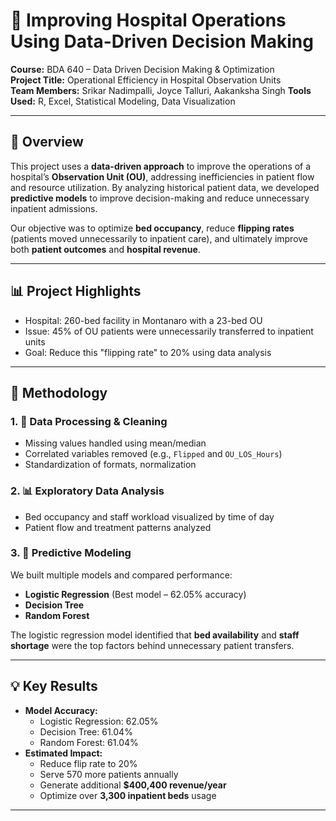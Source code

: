 # 🏥 Improving Hospital Operations Using Data-Driven Decision Making

**Course:** BDA 640 – Data Driven Decision Making & Optimization  
**Project Title:** Operational Efficiency in Hospital Observation Units  
**Team Members:** Srikar Nadimpalli, Joyce Talluri, Aakanksha Singh 
**Tools Used:** R, Excel, Statistical Modeling, Data Visualization  

---

## 📌 Overview

This project uses a **data-driven approach** to improve the operations of a hospital’s **Observation Unit (OU)**, addressing inefficiencies in patient flow and resource utilization. By analyzing historical patient data, we developed **predictive models** to improve decision-making and reduce unnecessary inpatient admissions.

Our objective was to optimize **bed occupancy**, reduce **flipping rates** (patients moved unnecessarily to inpatient care), and ultimately improve both **patient outcomes** and **hospital revenue**.

---

## 📊 Project Highlights

- Hospital: 260-bed facility in Montanaro with a 23-bed OU
- Issue: 45% of OU patients were unnecessarily transferred to inpatient units
- Goal: Reduce this "flipping rate" to 20% using data analysis

---

## 🧠 Methodology

### 1. 📂 Data Processing & Cleaning
- Missing values handled using mean/median
- Correlated variables removed (e.g., `Flipped` and `OU_LOS_Hours`)
- Standardization of formats, normalization

### 2. 📊 Exploratory Data Analysis
- Bed occupancy and staff workload visualized by time of day
- Patient flow and treatment patterns analyzed

### 3. 🤖 Predictive Modeling
We built multiple models and compared performance:
- **Logistic Regression** (Best model – 62.05% accuracy)
- **Decision Tree**
- **Random Forest**

The logistic regression model identified that **bed availability** and **staff shortage** were the top factors behind unnecessary patient transfers.

---

## 💡 Key Results

- **Model Accuracy:**
  - Logistic Regression: 62.05%
  - Decision Tree: 61.04%
  - Random Forest: 61.04%
- **Estimated Impact:**
  - Reduce flip rate to 20%
  - Serve 570 more patients annually
  - Generate additional **$400,400 revenue/year**
  - Optimize over **3,300 inpatient beds** usage

---

